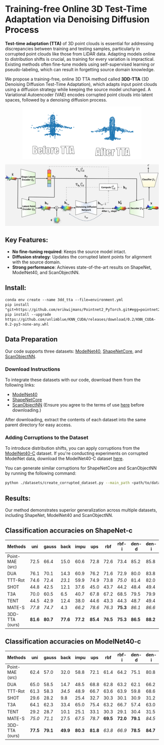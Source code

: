 # Training-free Online 3D Test-Time Adaptation via Denoising Diffusion Process

**Test-time adaptation (TTA)** of 3D point clouds is essential for addressing discrepancies between training and testing samples, particularly in corrupted point clouds like those from LiDAR data. Adapting models online to distribution shifts is crucial, as training for every variation is impractical. Existing methods often fine-tune models using self-supervised learning or pseudo-labeling, which can result in forgetting source domain knowledge.

We propose a training-free, online 3D TTA method called **3DD-TTA** (3D Denoising Diffusion Test-Time Adaptation), which adapts input point clouds using a diffusion strategy while keeping the source model unchanged. A Variational Autoencoder (VAE) encodes corrupted point clouds into latent spaces, followed by a denoising diffusion process. 

<p align="center">
  <img src="images/before-after.gif" alt="TTA of Pointcloud perturbed by Impulse Noise using 3DD-TTA">
</p>

![3DD-TTA Process](images/blockdiagram-v12-1.jpg)




## Key Features:
- **No fine-tuning required**: Keeps the source model intact.
- **Diffusion strategy**: Updates the corrupted latent points for alignment with the source domain.
- **Strong performance**: Achieves state-of-the-art results on ShapeNet, ModelNet40, and ScanObjectNN.


## Install:
```
conda env create --name 3dd_tta --file=environment.yml
pip install "git+https://github.com/erikwijmans/Pointnet2_PyTorch.git#egg=pointnet2_ops&subdirectory=pointnet2_ops_lib"
pip install --upgrade https://github.com/unlimblue/KNN_CUDA/releases/download/0.2/KNN_CUDA-0.2-py3-none-any.whl

```

## Data Preparation

Our code supports three datasets: [ModelNet40](https://arxiv.org/abs/1406.5670), [ShapeNetCore](https://arxiv.org/abs/1512.03012), and [ScanObjectNN](https://arxiv.org/abs/1908.04616).

### Download Instructions
To integrate these datasets with our code, download them from the following links:
- [ModelNet40](https://shapenet.cs.stanford.edu/media/modelnet40_normal_resampled.zip) 
- [ShapeNetCore](https://cloud.tsinghua.edu.cn/f/06a3c383dc474179b97d/)
- [ScanObjectNN](https://hkust-vgd.ust.hk/scanobjectnn/h5_files.zip) (Ensure you agree to the terms of use [here](https://forms.gle/g29a6qSgjatjb1vZ6) before downloading.)

After downloading, extract the contents of each dataset into the same parent directory for easy access.

### Adding Corruptions to the Dataset

To introduce distribution shifts, you can apply corruptions from the [ModelNet40-C](https://arxiv.org/abs/2201.12296) dataset. If you're conducting experiments on corrupted ModelNet data, download the ModelNet40-C dataset [here](https://drive.google.com/drive/folders/10YeQRh92r_WdL-Dnog2zQfFr03UW4qXX).

You can generate similar corruptions for ShapeNetCore and ScanObjectNN by running the following command:

```bash
python ./datasets/create_corrupted_dataset.py --main_path <path/to/dataset/parent/directory> --dataset <dataset_name>
```

## Results:
Our method demonstrates superior generalization across multiple datasets, including ShapeNet, ModelNet40 and ScanObjectNN.

## Classification accuracies on ShapeNet-c


| Methods                  | uni  | gauss | back  | impu  | ups   | rbf   | rbf-i | den-d | den-i | shear | rot   | cut   | dist  | occ   | lidar | Mean  |
|--------------------------|------|-------|-------|-------|-------|-------|-------|-------|-------|-------|-------|-------|-------|-------|-------|-------|
| Point-MAE (src)          | 72.5 | 66.4  | 15.0  | 60.6  | 72.8  | 72.6  | 73.4  | 85.2  | 85.8  | 74.1  | 42.8  | _84.3_ | 71.7  | 8.4   | 4.3   | 59.3  |
| DUA                      | 76.1 | 70.1  | 14.3  | 60.9  | 76.2  | 71.6  | 72.9  | 80.0  | 83.8  | _77.1_ | **57.5** | 75.0  | 72.1  | 11.9  | 12.1  | 60.8  |
| TTT-Rot                  | 74.6 | 72.4  | _23.1_ | 59.9  | 74.9  | 73.8  | _75.0_ | 81.4  | 82.0  | 69.2  | 49.1  | 79.9  | 72.7  | _14.0_ | 12.0  | 60.9  |
| SHOT                     | 44.8 | 42.5  | 12.1  | 37.6  | 45.0  | 43.7  | 44.2  | 48.4  | 49.4  | 45.0  | 32.6  | 46.3  | 39.1  | 6.2   | 5.9   | 36.2  |
| T3A                      | 70.0 | 60.5  | 6.5   | 40.7  | 67.8  | 67.2  | 68.5  | 79.5  | 79.9  | 72.7  | 42.9  | 79.1  | 66.8  | 7.7   | 5.6   | 54.4  |
| TENT                     | 44.5 | 42.9  | 12.4  | 38.0  | 44.6  | 43.3  | 44.3  | 48.7  | 49.4  | 45.7  | 34.8  | 48.6  | 43.0  | 10.0  | 10.9  | 37.4  |
| MATE-S                   | _77.8_ | _74.7_ | 4.3   | _66.2_ | _78.6_ | _76.3_ | **75.3** | _86.1_ | _86.6_ | **79.2** | _56.1_ | _84.1_ | _76.1_ | 12.3  | _13.1_ | _63.1_ |
| 3DD-TTA (ours)           | **81.6** | **80.7** | **77.6** | **77.2** | **85.4** | **76.5** | **75.3** | **86.5** | **88.2** | 76.3  | 50.4  | **85.4** | **76.5** | **14.9** | **14.2** | **69.8** |


## Classification accuracies on ModelNet40-c


| Methods                | uni   | gauss | back  | impu  | ups   | rbf   | rbf-i | den-d | den-i | shear | rot   | cut   | dist  | occ   | lidar | Mean  |
|------------------------|-------|-------|-------|-------|-------|-------|-------|-------|-------|-------|-------|-------|-------|-------|-------|-------|
| Point-MAE (src)        | 62.4  | 57.0  | 32.0  | 58.8  | 72.1  | 61.4  | 64.2  | 75.1  | 80.8  | 67.6  | 31.3  | 70.4  | 64.8  | 36.2  | 29.1  | 57.6  |
| DUA                    | 65.0  | 58.5  | 14.7  | 48.5  | 68.8  | 62.8  | 63.2  | 62.1  | 66.2  | 68.8  | **46.2** | 53.8  | 64.7  | **41.2** | _36.5_ | 54.7  |
| TTT-Rot                | 61.3  | 58.3  | _34.5_ | 48.9  | 66.7  | 63.6  | 63.9  | 59.8  | 68.6  | 55.2  | 27.3  | 54.6  | 64.0  | 40.0  | 29.1  | 53.0  |
| SHOT                   | 29.6  | 28.2  | 9.8   | 25.4  | 32.7  | 30.3  | 30.1  | 30.9  | 31.2  | 32.1  | 22.8  | 27.3  | 29.4  | 20.8  | 18.6  | 26.6  |
| T3A                    | 64.1  | 62.3  | 33.4  | 65.0  | 75.4  | 63.2  | 66.7  | 57.4  | 63.0  | **72.7** | 32.8  | 54.4  | _67.7_ | 39.1  | 18.3  | 55.7  |
| TENT                   | 29.2  | 28.7  | 10.1  | 25.1  | 33.1  | 30.3  | 29.1  | 30.4  | 31.5  | 31.8  | 22.7  | 27.0  | 28.6  | 20.7  | 19.0  | 26.5  |
| MATE-S                 | _75.0_ | _71.1_ | 27.5  | _67.5_ | _78.7_ | **69.5** | **72.0** | **79.1** | _84.5_ | **75.4** | _44.4_ | _73.6_ | **72.9** | 39.7  | 34.2  | _64.3_ |
| 3DD-TTA (ours)         | **77.5** | **79.1** | **49.9** | **80.3** | **81.8** | _63.8_ | _66.9_ | **78.5** | **84.7** | 63.7  | 33.4  | **74.7** | 65.2  | _39.9_ | **42.2** | **66.1** |

